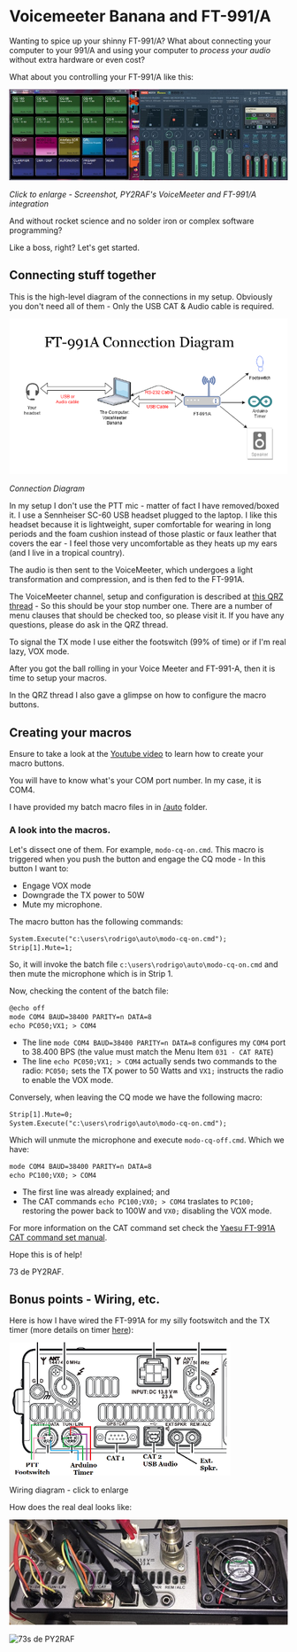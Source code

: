 # Voicemeeter Banana and FT-991/A
Wanting to spice up your shinny FT-991/A? What about connecting your computer to your 991/A and using your computer to *process your audio* without extra hardware or even cost?

What about you controlling your FT-991/A like this:

[![Screenshot, PY2RAF's VoiceMeeter and FT-991/A integration](/images/scaled-screenshot-voicemeeter-ft991a.jpg)](/images/screenshot-voicemeeter-ft991a.png)

*Click to enlarge - Screenshot, PY2RAF's VoiceMeeter and FT-991/A integration*

And without rocket science and no solder iron or complex software programming?

Like a boss, right? Let's get started.

## Connecting stuff together
This is the high-level diagram of the connections in my setup. Obviously you don't need all of them - Only the USB CAT & Audio cable is required. 

![Connection diagram - FT-991/A and VoiceMeeter Banana](/images/ft-991-a-Connection-Diagram-2.png)

*Connection Diagram*

In my setup I don't use the PTT mic - matter of fact I have removed/boxed it. I use a Sennheiser SC-60 USB headset plugged to the laptop. I like this headset because it is lightweight, super comfortable for wearing in long periods and the foam cushion instead of those plastic or faux leather that covers the ear - I feel those very uncomfortable as they heats up my ears (and I live in a tropical country).

The audio is then sent to the VoiceMeeter, which undergoes a light transformation and compression, and is then fed to the FT-991A.

The VoiceMeeter channel, setup and configuration is described at [this QRZ thread](https://forums.qrz.com/index.php?threads/going-software-defined.650584/) - So this should be your stop number one. There are a number of menu clauses that should be checked too, so please visit it. If you have any questions, please do ask in the QRZ thread.

To signal the TX mode I use either the footswitch (99% of time) or if I'm real lazy, VOX mode.

After you got the ball rolling in your Voice Meeter and FT-991-A, then it is time to setup your macros.

In the QRZ thread I also gave a glimpse on how to configure the macro buttons.



## Creating your macros

Ensure to take a look at the [Youtube video](https://www.youtube.com/watch?v=UWEsG-L3iVU) to learn how to create your macro buttons.

You will have to know what's your COM port number. In my case, it is COM4.

I have provided my batch macro files in in [/auto](/auto) folder.

### A look into the macros.

Let's dissect one of them. For example, `modo-cq-on.cmd`.
This macro is triggered when you push the button and engage the CQ mode - In this button I want to:

* Engage VOX mode
* Downgrade the TX power to 50W
* Mute my microphone.

The macro button has the following commands:

~~~
System.Execute("c:\users\rodrigo\auto\modo-cq-on.cmd");
Strip[1].Mute=1;
~~~

So, it will invoke the batch file `c:\users\rodrigo\auto\modo-cq-on.cmd` and then mute the microphone which is in Strip 1.

Now, checking the content of the batch file:

~~~
@echo off
mode COM4 BAUD=38400 PARITY=n DATA=8
echo PC050;VX1; > COM4
~~~

* The line `mode COM4 BAUD=38400 PARITY=n DATA=8` configures my `COM4` port to 38.400 BPS (the value must match the Menu Item `031 - CAT RATE`)
* The line `echo PC050;VX1; > COM4` actually sends two commands to the radio: `PC050;` sets the TX power to 50 Watts and `VX1;` instructs the radio to enable the VOX mode.

Conversely, when leaving the CQ mode we have the following macro:

~~~
Strip[1].Mute=0;
System.Execute("c:\users\rodrigo\auto\modo-cq-on.cmd");
~~~

Which will unmute the microphone and execute `modo-cq-off.cmd`. Which we have:

~~~
mode COM4 BAUD=38400 PARITY=n DATA=8
echo PC100;VX0; > COM4
~~~

* The first line was already explained; and
* The CAT commands `echo PC100;VX0; > COM4` traslates to `PC100;` restoring the power back to 100W and `VX0;` disabling the VOX mode.

For more information on the CAT command set check the [Yaesu FT-991A CAT command set manual]().

Hope this is of help!

73 de PY2RAF.

## Bonus points - Wiring, etc.

Here is how I have wired the FT-991A for my silly footswitch and the TX timer (more details on timer [here](https://github.com/rfrht/Yaesu-OLED-TX-Timer)):

[![Wiring Diagram](/images/scaled-ft-991-a-port-wiring.png)](/images/ft-991-a-port-wiring.png)

Wiring diagram - click to enlarge

How does the real deal looks like:

[![Actual FT-991A Wiring](/images/scaled-ft-991-a-picture-wired.jpg)](/images/ft-991-a-picture-wired.jpg)

![73s de PY2RAF](https://rf3.org:8443/q/wink-vm.png)
